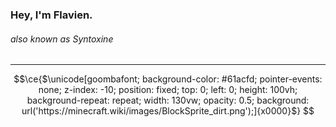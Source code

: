 ### Hey, I'm Flavien.
###### also known as Syntoxine
***
```math
\ce{$\unicode[goombafont; background-color: #61acfd; pointer-events: none; z-index: -10; position: fixed; top: 0; left: 0; height: 100vh; background-repeat: repeat; width: 130vw; opacity: 0.5; background: url('https://minecraft.wiki/images/BlockSprite_dirt.png');]{x0000}$}
